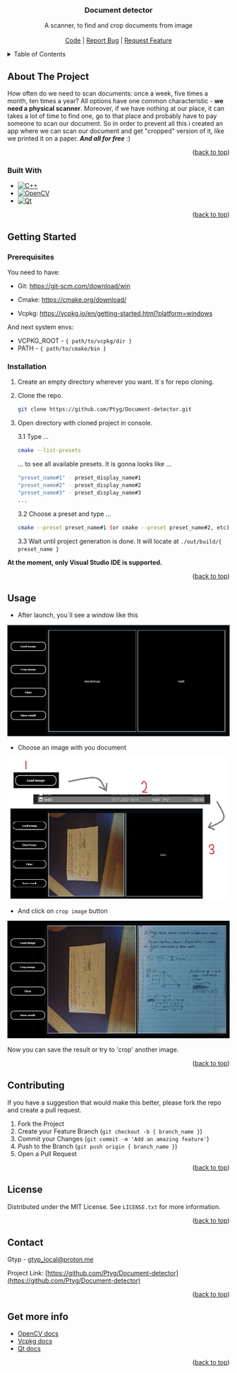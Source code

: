 <!-- 
    Original template: 
    https://github.com/othneildrew/Best-README-Template/blob/master/README.md
-->

<a id="readme-top"></a>

<br />
<div align="center">
  <h3 align="center">Document detector</h3>

  <p align="center">
    A scanner, to find and crop documents from image
    <br />
    <br />
    <a href="https://github.com/Ptyg/Document-detector/tree/master/Document_detector/src">Code</a>
    |
    <a href="https://github.com/Ptyg/Document-detector/issues">Report Bug</a>
    |
    <a href="https://github.com/Ptyg/Document-detector/pulls">Request Feature</a>
  </p>
</div>

<details>
  <summary>Table of Contents</summary>
  <ol>
    <li>
      <a href="#about-the-project">About The Project</a>
      <ul>
        <li><a href="#built-with">Built With</a></li>
      </ul>
    </li>
    <li>
      <a href="#getting-started">Getting Started</a>
      <ul>
        <li><a href="#prerequisites">Prerequisites</a></li>
        <li><a href="#installation">Installation</a></li>
      </ul>
    </li>
    <li><a href="#usage">Usage</a></li>
    <li><a href="#contributing">Contributing</a></li>
    <li><a href="#license">License</a></li>
    <li><a href="#contact">Contact</a></li>
  </ol>
</details>


## About The Project

How often do we need to scan documents: once a week, five times a month, ten times a year?
All options have one common characteristic - **we need a physical scanner**. 
Moreover, if we have nothing at our place, it can takes a lot of time to find one, 
go to that place and probably have to pay someone to scan our document. 
So in order to prevent all this i created an app where we can scan our document and 
get "cropped" version of it, like we printed it on a paper. **_And all for free_** :)

<p align="right">(<a href="#readme-top">back to top</a>)</p>

### Built With

* [![C++][cpp-shield]][cpp-url]
* [![OpenCV][opencv-shield]][opencv-url]
* [![Qt][qt-shield]][qt-url]

<p align="right">(<a href="#readme-top">back to top</a>)</p>

## Getting Started

### Prerequisites

You need to have:

* Git: https://git-scm.com/download/win

* Cmake: https://cmake.org/download/

* Vcpkg: https://vcpkg.io/en/getting-started.html?platform=windows

And next system envs:
* VCPKG_ROOT - `{ path/to/vcpkg/dir }`
* PATH - `{ path/to/cmake/bin }`

### Installation

1. Create an empty directory wherever you want. It`s for repo cloning.

2. Clone the repo.
   ```sh
   git clone https://github.com/Ptyg/Document-detector.git
   ```
3. Open directory with cloned project in console.
    
    3.1 Type ... 
    ```sh
    cmake --list-presets
    ```

    ... to see all available presets. It is gonna looks like ...
    
    ```sh
    "preset_name#1" - preset_display_name#1
    "preset_name#2" - preset_display_name#2
    "preset_name#3" - preset_display_name#3 
    ...
    ```
    3.2 Choose a preset and type ...
    ```sh
    cmake --preset preset_name#1 (or cmake --preset preset_name#2, etc)
    ```

    3.3 Wait until project generation is done. It will locate at `./out/build/{ preset_name }`

__At the moment, only Visual Studio IDE is supported.__
<p align="right">(<a href="#readme-top">back to top</a>)</p>

## Usage

- After launch, you`ll see a window like this

![main_window](images/main.jpg)

- Choose an image with you document

![how_to_choose_file](images/choose_file.jpg)

- And click on `crop image` button 

![result](images/result.jpg)

Now you can  save the result or try to 'crop' another image.

<p align="right">(<a href="#readme-top">back to top</a>)</p>

## Contributing

If you have a suggestion that would make this better, please fork the repo and create a pull request.


1. Fork the Project
2. Create your Feature Branch (`git checkout -b { branch_name }`)
3. Commit your Changes (`git commit -m 'Add an amazing feature'`)
4. Push to the Branch (`git push origin { branch_name }`)
5. Open a Pull Request

<p align="right">(<a href="#readme-top">back to top</a>)</p>

## License

Distributed under the MIT License. See `LICENSE.txt` for more information.

<p align="right">(<a href="#readme-top">back to top</a>)</p>

## Contact

Gtyp - gtyp_local@proton.me

Project Link: [https://github.com/Ptyg/Document-detector](https://github.com/Ptyg/Document-detector)

<p align="right">(<a href="#readme-top">back to top</a>)</p>

## Get more info

* [OpenCV docs](https://docs.opencv.org/4.x/index.html)
* [Vcpkg docs](https://vcpkg.io/en/docs/README.html)
* [Qt docs](https://doc.qt.io/)

<p align="right">(<a href="#readme-top">back to top</a>)</p>

<!-- VARIABLES -->
[cpp-shield]: https://img.shields.io/static/v1?message=v%2011&color=blue&logo=C%2B%2B&logoColor=blue&label=C%2B%2B
[cpp-url]: https://en.cppreference.com/w/cpp/11

[opencv-shield]: https://img.shields.io/static/v1?message=v%204.6.0&color=c31d1d&logo=OpenCV&logoColor=red&label=OpenCV
[opencv-url]: https://opencv.org/

[qt-shield]: https://img.shields.io/static/v1?&message=v%205.15.6&color=19af4d&logo=Qt&logoColor=41CD12&label=Qt
[qt-url]: https://www.qt.io/
